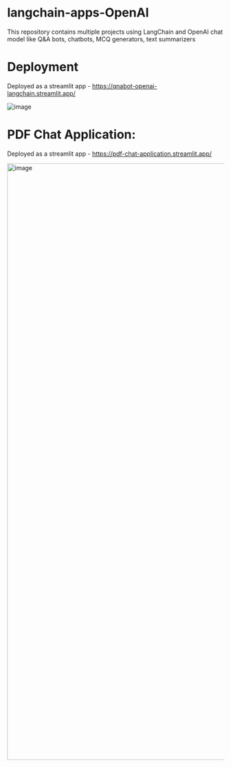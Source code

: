 # langchain-apps-OpenAI
This repository contains multiple projects using LangChain and OpenAI chat model like Q&A bots, chatbots, MCQ generators, text summarizers

# Deployment

Deployed as a streamlit app - https://qnabot-openai-langchain.streamlit.app/

![image](https://github.com/RohitMacherla3/langchain-apps-OpenAI/assets/89356811/cf27a986-576d-40c3-966c-4a8aa387706b)


# PDF Chat Application:

Deployed as a streamlit app - https://pdf-chat-application.streamlit.app/

<img width="1385" alt="image" src="https://github.com/RohitMacherla3/langchain-apps-OpenAI/assets/89356811/2f006c52-fa80-417d-9779-f6d91983fb1b">
